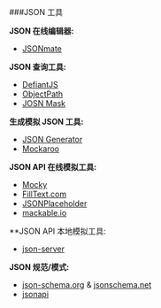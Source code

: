 ###JSON 工具

**JSON 在线编辑器:**

* [JSONmate](http://jsonmate.com/)

**JSON 查询工具:**

* [DefiantJS](http://www.defiantjs.com/)
* [ObjectPath](http://objectpath.org/)
* [JOSN Mask](https://github.com/nemtsov/json-mask)

**生成模拟 JSON 工具:**

* [JSON Generator](http://www.json-generator.com/)
* [Mockaroo](https://www.mockaroo.com/)

**JSON API 在线模拟工具:**

* [Mocky](http://www.mocky.io/)
* [FillText.com](http://www.filltext.com)
* [JSONPlaceholder](http://jsonplaceholder.typicode.com/)
* [mackable.io](https://www.mockable.io/)

**JSON API 本地模拟工具:</h5>

* [json-server](https://github.com/typicode/json-server)

**JSON 规范/模式:**

* [json-schema.org](http://json-schema.org/) & [jsonschema.net](http://jsonschema.net)
* [jsonapi](http://jsonapi.org/)